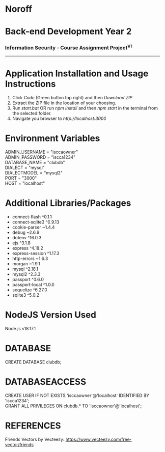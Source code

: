 # Noroff
# Back-end Development Year 2
### Information Security - Course Assignment Project<sup>V1</sup>
---

# Application Installation and Usage Instructions
1. Click *Code* (Green button top right) and then *Download ZIP*.
2. Extract the ZIP file in the location of your choosing.
3. Run *start.bat* OR run *npm install* and then *npm start* in the terminal from the selected folder.
4. Navigate you browser to *http://localhost:3000*

# Environment Variables
ADMIN_USERNAME = "isccaowner"  
ADMIN_PASSWORD = "iscca1234"  
DATABASE_NAME = "clubdb"  
DIALECT = "mysql"  
DIALECTMODEL = "mysql2"  
PORT = "3000"  
HOST = "localhost"

# Additional Libraries/Packages
- connect-flash ^0.1.1
- connect-sqlite3 ^0.9.13
- cookie-parser ~1.4.4
- debug ~2.6.9
- dotenv ^16.0.3
- ejs ^3.1.8
- express ^4.18.2
- express-session ^1.17.3
- http-errors ~1.6.3
- morgan ~1.9.1
- mysql ^2.18.1
- mysql2 ^2.3.3
- passport ^0.6.0
- passport-local ^1.0.0
- sequelize ^6.27.0
- sqlite3 ^5.0.2

# NodeJS Version Used
Node.js v18.17.1

# DATABASE
CREATE DATABASE clubdb;

# DATABASEACCESS
CREATE USER IF NOT EXISTS 'isccaowner'@'localhost' IDENTIFIED BY 'iscca1234';  
GRANT ALL PRIVILEGES ON clubdb.* TO 'isccaowner'@'localhost';

# REFERENCES
Friends Vectors by Vecteezy: https://www.vecteezy.com/free-vector/friends
